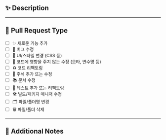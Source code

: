 ## ✨ Description

<!-- 어떤 변경을 했는지 명확하게 작성해주세요. 무엇을, 왜 수정했는지가 중요합니다. -->
<!-- 예: 회비 승인 기능 추가 / 사용자별 필터링 오류 수정 등 -->

<!-- 관련 이슈를 자동으로 닫으려면 아래 주석을 제거하세요 -->
<!-- Resolves: #이슈번호 -->

---

## 🧾 Pull Request Type

<!-- 해당하는 항목에 체크해주세요. -->

- [ ] ✨ 새로운 기능 추가
- [ ] 🐞 버그 수정
- [ ] 💄 UI/스타일 변경 (CSS 등)
- [ ] 📝 코드에 영향을 주지 않는 수정 (오타, 변수명 등)
- [ ] ♻️ 코드 리팩토링
- [ ] 💬 주석 추가 또는 수정
- [ ] 📚 문서 수정
- [ ] 🧪 테스트 추가 또는 리팩토링
- [ ] 🛠️ 빌드/패키지 매니저 수정
- [ ] 🗂️ 파일/폴더명 변경
- [ ] 🗑️ 파일/폴더 삭제

---

## 🧩 Additional Notes

<!-- 추가적으로 공유할 내용이 있다면 작성해주세요. -->
<!-- 예: 디자인 링크, API 명세, 테스트 방법 등 -->

